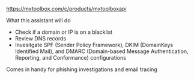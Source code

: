 https://mxtoolbox.com/c/products/mxtoolboxapi

What this assistant will do

* Check if a domain or IP is on a blacklist
* Review DNS records
* Invesitgate SPF (Sender Policy Framework), DKIM (DomainKeys Identified Mail), and DMARC (Domain-based Message Authentication, Reporting, and Conformance) configurations

Comes in handy for phishing investigations and email tracing